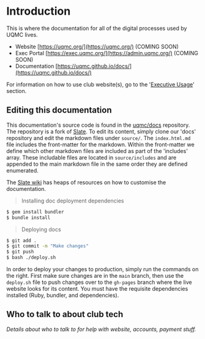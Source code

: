 # Introduction

This is where the documentation for all of the digital processes used by UQMC lives.

 - Website [https://uqmc.org/](https://uqmc.org/) (COMING SOON)
 - Exec Portal [https://exec.uqmc.org/](https://admin.uqmc.org/) (COMING SOON)
 - Documentation [https://uqmc.github.io/docs/](https://uqmc.github.io/docs/)

For information on how to use club website(s), go to the '[Executive Usage](https://uqmc.github.io/docs/#executive-usage)' section.

## Editing this documentation

This documentation's source code is found in the [uqmc/docs](https://github.com/uqmc/docs/) repository. The repository is a fork of [Slate](https://github.com/slatedocs/slate/). To edit its content, simply clone our 'docs' repository and edit the markdown files under `source/`. The `index.html.md` file includes the front-matter for the markdown. Within the front-matter we define which other markdown files are included as part of the 'includes' array. These includable files are located in `source/includes` and are appended to the main markdown file in the same order they are defined enumerated.

The [Slate wiki](https://github.com/slatedocs/slate/wiki) has heaps of resources on how to customise the documentation.

> Installing doc deployment dependencies

```bash
$ gem install bundler
$ bundle install
```

> Deploying docs

```bash
$ git add .
$ git commit -m "Make changes"
$ git push
$ bash ./deploy.sh
```

In order to deploy your changes to production, simply run the commands on the right. First make sure changes are in the `main` branch, then use the `deploy.sh` file to push changes over to the `gh-pages` branch where the live website looks for its content. You must have the requisite dependencies installed (Ruby, bundler, and dependencies).

## Who to talk to about club tech

_Details about who to talk to for help with website, accounts, payment stuff._
